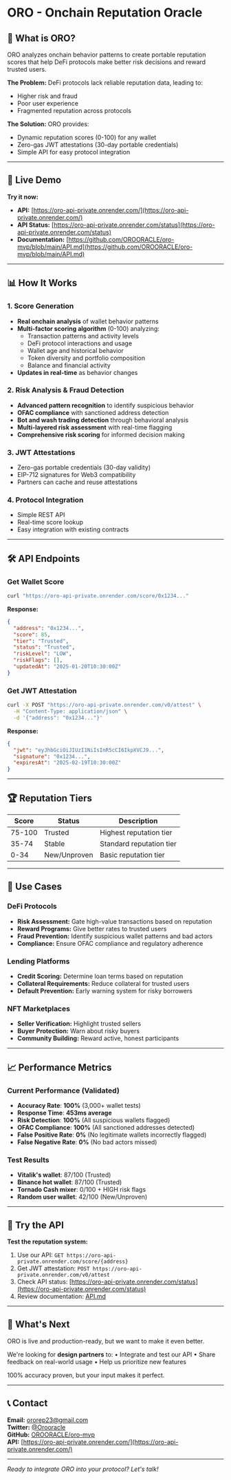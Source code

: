 # ORO - Onchain Reputation Oracle

## 🎯 What is ORO?

ORO analyzes onchain behavior patterns to create portable reputation scores that help DeFi protocols make better risk decisions and reward trusted users.

**The Problem:** DeFi protocols lack reliable reputation data, leading to:
- Higher risk and fraud
- Poor user experience
- Fragmented reputation across protocols

**The Solution:** ORO provides:
- Dynamic reputation scores (0-100) for any wallet
- Zero-gas JWT attestations (30-day portable credentials)
- Simple API for easy protocol integration

---

## 🚀 Live Demo

**Try it now:**
- **API:** [https://oro-api-private.onrender.com/](https://oro-api-private.onrender.com/)
- **API Status:** [https://oro-api-private.onrender.com/status](https://oro-api-private.onrender.com/status)
- **Documentation:** [https://github.com/OROORACLE/oro-mvp/blob/main/API.md](https://github.com/OROORACLE/oro-mvp/blob/main/API.md)

---

## 📊 How It Works

### 1. Score Generation
- **Real onchain analysis** of wallet behavior patterns
- **Multi-factor scoring algorithm** (0-100) analyzing:
  - Transaction patterns and activity levels
  - DeFi protocol interactions and usage
  - Wallet age and historical behavior
  - Token diversity and portfolio composition
  - Balance and financial activity
- **Updates in real-time** as behavior changes

### 2. Risk Analysis & Fraud Detection
- **Advanced pattern recognition** to identify suspicious behavior
- **OFAC compliance** with sanctioned address detection
- **Bot and wash trading detection** through behavioral analysis
- **Multi-layered risk assessment** with real-time flagging
- **Comprehensive risk scoring** for informed decision making

### 3. JWT Attestations
- Zero-gas portable credentials (30-day validity)
- EIP-712 signatures for Web3 compatibility
- Partners can cache and reuse attestations

### 4. Protocol Integration
- Simple REST API
- Real-time score lookup
- Easy integration with existing contracts

---

## 🛠️ API Endpoints

### Get Wallet Score
```bash
curl "https://oro-api-private.onrender.com/score/0x1234..."
```

**Response:**
```json
{
  "address": "0x1234...",
  "score": 85,
  "tier": "Trusted",
  "status": "Trusted",
  "riskLevel": "LOW",
  "riskFlags": [],
  "updatedAt": "2025-01-20T10:30:00Z"
}
```

### Get JWT Attestation
```bash
curl -X POST "https://oro-api-private.onrender.com/v0/attest" \
  -H "Content-Type: application/json" \
  -d '{"address": "0x1234..."}'
```

**Response:**
```json
{
  "jwt": "eyJhbGciOiJIUzI1NiIsInR5cCI6IkpXVCJ9...",
  "signature": "0x1234...",
  "expiresAt": "2025-02-19T10:30:00Z"
}
```

---

## 🏆 Reputation Tiers

| Score | Status | Description |
|-------|--------|-------------|
| 75-100 | Trusted | Highest reputation tier |
| 35-74 | Stable | Standard reputation tier |
| 0-34 | New/Unproven | Basic reputation tier |

---

## 💼 Use Cases

### DeFi Protocols
- **Risk Assessment:** Gate high-value transactions based on reputation
- **Reward Programs:** Give better rates to trusted users
- **Fraud Prevention:** Identify suspicious wallet patterns and bad actors
- **Compliance:** Ensure OFAC compliance and regulatory adherence

### Lending Platforms
- **Credit Scoring:** Determine loan terms based on reputation
- **Collateral Requirements:** Reduce collateral for trusted users
- **Default Prevention:** Early warning system for risky borrowers

### NFT Marketplaces
- **Seller Verification:** Highlight trusted sellers
- **Buyer Protection:** Warn about risky buyers
- **Community Building:** Reward active, honest participants

---

## 📈 Performance Metrics

### Current Performance (Validated)
- **Accuracy Rate**: **100%** (3,000+ wallet tests)
- **Response Time**: **453ms average**
- **Risk Detection**: **100%** (All suspicious wallets flagged)
- **OFAC Compliance**: **100%** (All sanctioned addresses detected)
- **False Positive Rate**: **0%** (No legitimate wallets incorrectly flagged)
- **False Negative Rate**: **0%** (No bad actors missed)

### Test Results
- **Vitalik's wallet**: 87/100 (Trusted)
- **Binance hot wallet**: 87/100 (Trusted)
- **Tornado Cash mixer**: 0/100 + HIGH risk flags
- **Random user wallet**: 42/100 (New/Unproven)

---

## 🎯 Try the API

**Test the reputation system:**
1. Use our API: `GET https://oro-api-private.onrender.com/score/{address}`
2. Get JWT attestation: `POST https://oro-api-private.onrender.com/v0/attest`
3. Check API status: [https://oro-api-private.onrender.com/status](https://oro-api-private.onrender.com/status)
4. Review documentation: [API.md](https://github.com/OROORACLE/oro-mvp/blob/main/API.md)

---

## 🚀 What's Next

ORO is live and production-ready, but we want to make it even better.

We're looking for **design partners** to:
• Integrate and test our API
• Share feedback on real-world usage
• Help us prioritize new features

100% accuracy proven, but your input makes it perfect.

---

## 📞 Contact

**Email:** ororep23@gmail.com  
**Twitter:** [@Orooracle](https://x.com/Orooracle)  
**GitHub:** [OROORACLE/oro-mvp](https://github.com/OROORACLE/oro-mvp)  
**API:** [https://oro-api-private.onrender.com/](https://oro-api-private.onrender.com/)

---

*Ready to integrate ORO into your protocol? Let's talk!*

<!-- Updated: 2025-01-20 - Accurate reflection of current capabilities -->